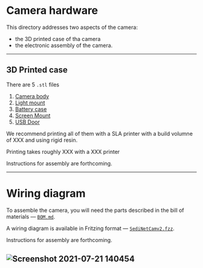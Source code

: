 # Camera hardware

This directory addresses two aspects of the camera: 

- the 3D printed case of tha camera
- the electronic assembly of the camera. 

-----

## 3D Printed case

There are 5 `.stl` files 

1. [Camera body](./body*)
2. [Light mount](./light*)
3. [Battery case](./battery*)
4. [Screen Mount](./screen*)
5. [USB Door](./usbdoor*)

We recommend printing all of them with a SLA printer with a build volumne of XXX and using rigid resin.

Printing takes roughly XXX with a XXX printer

Instructions for assembly are forthcoming.

---
# Wiring diagram 

To assemble the camera, you will need the parts described in the bill of materials — [`BOM.md`](./BOM.md). 

A wiring diagram is available in Fritzing format — [`SediNetCamv2.fzz`](./BOM.md). 

Instructions for assembly are forthcoming.

![Screenshot 2021-07-21 140454](https://user-images.githubusercontent.com/72474059/126538270-88ae52f5-da57-48d6-ad52-6b6367878acd.png)  
---

